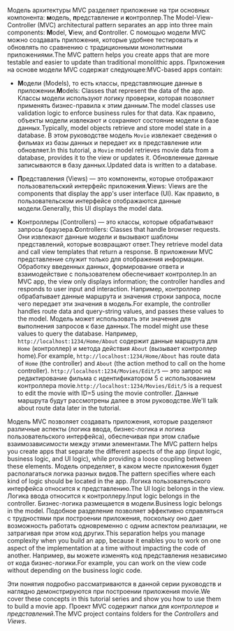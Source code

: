 <span data-ttu-id="375b3-101">Модель архитектуры MVC разделяет приложение на три основных компонента: **м**одель, **п**редставление и **к**онтроллер.</span><span class="sxs-lookup"><span data-stu-id="375b3-101">The Model-View-Controller (MVC) architectural pattern separates an app into three main components: **M**odel, **V**iew, and **C**ontroller.</span></span> <span data-ttu-id="375b3-102">С помощью модели MVC можно создавать приложения, которые удобнее тестировать и обновлять по сравнению с традиционными монолитными приложениями.</span><span class="sxs-lookup"><span data-stu-id="375b3-102">The MVC pattern helps you create apps that are more testable and easier to update than traditional monolithic apps.</span></span> <span data-ttu-id="375b3-103">Приложения на основе модели MVC содержат следующее:</span><span class="sxs-lookup"><span data-stu-id="375b3-103">MVC-based apps contain:</span></span>

* <span data-ttu-id="375b3-104">**М**одели (Models), то есть классы, представляющие данные в приложении.</span><span class="sxs-lookup"><span data-stu-id="375b3-104">**M**odels: Classes that represent the data of the app.</span></span> <span data-ttu-id="375b3-105">Классы модели используют логику проверки, которая позволяет применять бизнес-правила к этим данным.</span><span class="sxs-lookup"><span data-stu-id="375b3-105">The model classes use validation logic to enforce business rules for that data.</span></span> <span data-ttu-id="375b3-106">Как правило, объекты модели извлекают и сохраняют состояние модели в базе данных.</span><span class="sxs-lookup"><span data-stu-id="375b3-106">Typically, model objects retrieve and store model state in a database.</span></span> <span data-ttu-id="375b3-107">В этом руководстве модель `Movie` извлекает сведения о фильмах из базы данных и передает их в представление или обновляет.</span><span class="sxs-lookup"><span data-stu-id="375b3-107">In this tutorial, a `Movie` model retrieves movie data from a database, provides it to the view or updates it.</span></span> <span data-ttu-id="375b3-108">Обновленные данные записываются в базу данных.</span><span class="sxs-lookup"><span data-stu-id="375b3-108">Updated data is written to a database.</span></span>

* <span data-ttu-id="375b3-109">**П**редставления (Views) — это компоненты, которые отображают пользовательский интерфейс приложения.</span><span class="sxs-lookup"><span data-stu-id="375b3-109">**V**iews: Views are the components that display the app's user interface (UI).</span></span> <span data-ttu-id="375b3-110">Как правило, в пользовательском интерфейсе отображаются данные модели.</span><span class="sxs-lookup"><span data-stu-id="375b3-110">Generally, this UI displays the model data.</span></span>

* <span data-ttu-id="375b3-111">**К**онтроллеры (Controllers) — это классы, которые обрабатывают запросы браузера.</span><span class="sxs-lookup"><span data-stu-id="375b3-111">**C**ontrollers: Classes that handle browser requests.</span></span> <span data-ttu-id="375b3-112">Они извлекают данные модели и вызывают шаблоны представлений, которые возвращают ответ.</span><span class="sxs-lookup"><span data-stu-id="375b3-112">They retrieve model data and call view templates that return a response.</span></span> <span data-ttu-id="375b3-113">В приложении MVC представление служит только для отображения информации. Обработку введенных данных, формирование ответа и взаимодействие с пользователем обеспечивает контроллер.</span><span class="sxs-lookup"><span data-stu-id="375b3-113">In an MVC app, the view only displays information; the controller handles and responds to user input and interaction.</span></span> <span data-ttu-id="375b3-114">Например, контроллер обрабатывает данные маршрута и значения строки запроса, после чего передает эти значения в модель.</span><span class="sxs-lookup"><span data-stu-id="375b3-114">For example, the controller handles route data and query-string values, and passes these values to the model.</span></span> <span data-ttu-id="375b3-115">Модель может использовать эти значения для выполнения запросов к базе данных.</span><span class="sxs-lookup"><span data-stu-id="375b3-115">The model might use these values to query the database.</span></span> <span data-ttu-id="375b3-116">Например, `http://localhost:1234/Home/About` содержит данные маршрута для `Home` (контроллер) и метода действия `About` (вызывает контроллер home).</span><span class="sxs-lookup"><span data-stu-id="375b3-116">For example, `http://localhost:1234/Home/About` has route data of `Home` (the controller) and `About` (the action method to call on the home controller).</span></span> <span data-ttu-id="375b3-117">`http://localhost:1234/Movies/Edit/5` — это запрос на редактирование фильма с идентификатором 5 с использованием контроллера movie.</span><span class="sxs-lookup"><span data-stu-id="375b3-117">`http://localhost:1234/Movies/Edit/5` is a request to edit the movie with ID=5 using the movie controller.</span></span>  <span data-ttu-id="375b3-118">Данные маршрута будут рассмотрены далее в этом руководстве.</span><span class="sxs-lookup"><span data-stu-id="375b3-118">We'll talk about route data later in the tutorial.</span></span>

<span data-ttu-id="375b3-119">Модель MVC позволяет создавать приложения, которые разделяют различные аспекты (логика ввода, бизнес-логика и логика пользовательского интерфейса), обеспечивая при этом слабые взаимозависимости между этими элементами.</span><span class="sxs-lookup"><span data-stu-id="375b3-119">The MVC pattern helps you create apps that separate the different aspects of the app (input logic, business logic, and UI logic), while providing a loose coupling between these elements.</span></span> <span data-ttu-id="375b3-120">Модель определяет, в каком месте приложения будет располагаться логика разных видов.</span><span class="sxs-lookup"><span data-stu-id="375b3-120">The pattern specifies where each kind of logic should be located in the app.</span></span> <span data-ttu-id="375b3-121">Логика пользовательского интерфейса относится к представлению.</span><span class="sxs-lookup"><span data-stu-id="375b3-121">The UI logic belongs in the view.</span></span> <span data-ttu-id="375b3-122">Логика ввода относится к контроллеру.</span><span class="sxs-lookup"><span data-stu-id="375b3-122">Input logic belongs in the controller.</span></span> <span data-ttu-id="375b3-123">Бизнес-логика размещается в модели.</span><span class="sxs-lookup"><span data-stu-id="375b3-123">Business logic belongs in the model.</span></span> <span data-ttu-id="375b3-124">Подобное разделение позволяет эффективно справляться с трудностями при построении приложения, поскольку оно дает возможность работать одновременно с одним аспектом реализации, не затрагивая при этом код других.</span><span class="sxs-lookup"><span data-stu-id="375b3-124">This separation helps you manage complexity when you build an app, because it enables you to work on one aspect of the implementation at a time without impacting the code of another.</span></span> <span data-ttu-id="375b3-125">Например, вы можете изменять код представления независимо от кода бизнес-логики.</span><span class="sxs-lookup"><span data-stu-id="375b3-125">For example, you can work on the view code without depending on the business logic code.</span></span>

<span data-ttu-id="375b3-126">Эти понятия подробно рассматриваются в данной серии руководств и наглядно демонстрируются при построении приложения movie.</span><span class="sxs-lookup"><span data-stu-id="375b3-126">We cover these concepts in this tutorial series and show you how to use them to build a movie app.</span></span> <span data-ttu-id="375b3-127">Проект MVC содержит папки для *контроллеров* и *представлений*.</span><span class="sxs-lookup"><span data-stu-id="375b3-127">The MVC project contains folders for the *Controllers* and *Views*.</span></span>
